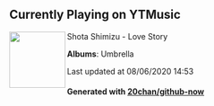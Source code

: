 ## Currently Playing on YTMusic

[<img align="left" width="100" src="https://lh3.googleusercontent.com/YEPQi3gLP6XK0robu_i8bT9HoXUO65dAtJOl7neucPs5cPhnXuZ9zYg-tk_Qfl8sXBp2Tq1jaESTLxUqfQ">](https://music.youtube.com/channel/UCZXQ531DbJ0mDpV0vAkNk4g)

Shota Shimizu - Love Story

**Albums**: Umbrella

Last updated at 08/06/2020 14:53

#### Generated with [20chan/github-now](https://github.com/20chan/github-now)


<!--
**20chan/20chan** is a ✨ _special_ ✨ repository because its `README.md` (this file) appears on your GitHub profile.

Here are some ideas to get you started:

- 🔭 I’m currently working on ...
- 🌱 I’m currently learning ...
- 👯 I’m looking to collaborate on ...
- 🤔 I’m looking for help with ...
- 💬 Ask me about ...
- 📫 How to reach me: ...
- 😄 Pronouns: ...
- ⚡ Fun fact: ...
-->

